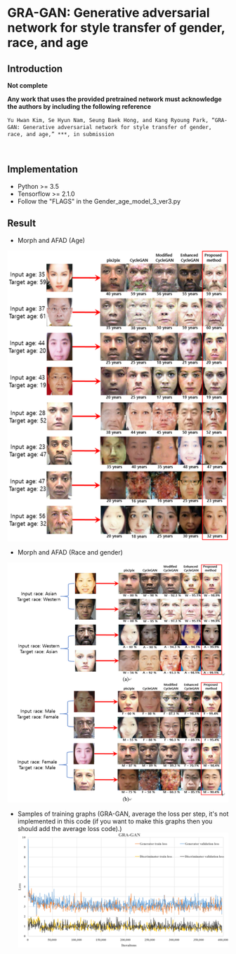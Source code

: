 # GRA-GAN: Generative adversarial network for style transfer of gender, race, and age

## Introduction

**Not complete**

**Any work that uses the provided pretrained network must acknowledge the authors by including the following reference**

    Yu Hwan Kim, Se Hyun Nam, Seung Baek Hong, and Kang Ryoung Park, “GRA-GAN: Generative adversarial network for style transfer of gender, race, and age,” ***, in submission 

<br>

## Implementation
* Python >= 3.5
* Tensorflow >= 2.1.0
* Follow the "FLAGS" in the Gender_age_model_3_ver3.py

## Result
* Morph and AFAD (Age)

![Figure 1](https://github.com/Kimyuhwanpeter/GRA-GAN/blob/main/FIgure%201.png)
<br/>

* Morph and AFAD (Race and gender)

![Figure 2](https://github.com/Kimyuhwanpeter/GRA-GAN/blob/main/Figure%202.png)
<br/>

* Samples of training graphs (GRA-GAN, average the loss per step, it's not implemented in this code (if you want to make this graphs then you should add the average loss code).)
![Figure 3](https://github.com/Kimyuhwanpeter/GRA-GAN/blob/main/Figure%203.png)
<br/>


